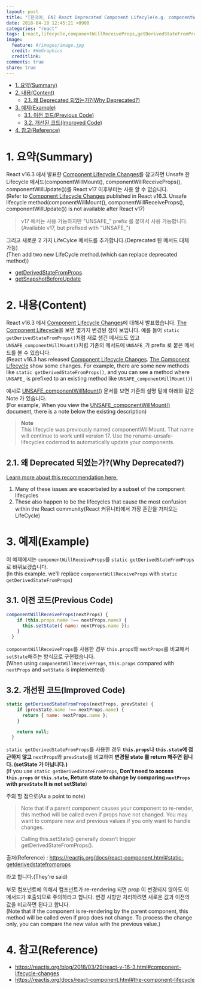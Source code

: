 ```yaml
---
layout: post
title: "[한국어, EN] React Deprecated Component Lifecyle(e.g. componentWillReceiveProps)"
date: 2018-04-18 12:45:21 +0900
categories: "react"
tags: [react,lifecycle,componentWillReceiveProps,getDerivedStateFromProps]
image:
  feature: #/images/image.jpg
  credit: #WeGraphics
  creditlink: 
comments: true
share: true
---
```


<!-- TOC -->

* [1. 요약(Summary)](#1-요약summary)
* [2. 내용(Content)](#2-내용content)
  * [2.1. 왜 Deprecated 되었는가?(Why Deprecated?)](#21-왜-deprecated-되었는가why-deprecated)
* [3. 예제(Example)](#3-예제example)
  * [3.1. 이전 코드(Previous Code)](#31-이전-코드previous-code)
  * [3.2. 개선된 코드(Improved Code)](#32-개선된-코드improved-code)
* [4. 참고(Reference)](#4-참고reference)

<!-- /TOC -->

# 1. 요약(Summary)

React v16.3 에서 발표한 [Component Lifecycle Changes](https://reactjs.org/blog/2018/03/29/react-v-16-3.html#component-lifecycle-changes)를 참고하면
Unsafe 한 Lifecycle 메서드(componentWillMount(), componentWillReceiveProps(), componentWillUpdate())를 React v17 이후부터는 사용 할 수 없습니다.  
(Refer to [Component Lifecycle Changes](https://reactjs.org/blog/2018/03/29/react-v-16-3.html#component-lifecycle-changes) published in React v16.3. Unsafe lifecycle method(componentWillMount(), componentWillReceiveProps(), componentWillUpdate()) is not available after React v17)

> v17 에서는 사용 가능하지만 "UNSAFE\_" prefix 를 붙여서 사용 가능합니다.  
> (Available v17, but prefixed with "UNSAFE\_")

그리고 새로운 2 가지 LifeCylce 메서드를 추가합니다.(Deprecated 된 메서드 대체 가능)  
(Then add two new LifeCycle method.(which can replace deprecated method))

* [getDerivedStateFromProps](https://reactjs.org/docs/react-component.html#static-getderivedstatefromprops)
* [getSnapshotBeforeUpdate](https://reactjs.org/docs/react-component.html#getsnapshotbeforeupdate)

# 2. 내용(Content)

React v16.3 에서 [Component Lifecycle Changes](https://reactjs.org/blog/2018/03/29/react-v-16-3.html#component-lifecycle-changes)에 대해서 발표했습니다. [The Component Lifecycle](https://reactjs.org/docs/react-component.html#the-component-lifecycle)을 보면 몇가지 변경된 점이 보입니다. 예를 들어 `static getDerivedStateFromProps()`처럼 새로 생긴 메서드도 있고 `UNSAFE_componentWillMount()`처럼 기존의 메서드에 `UNSAFE_`가 prefix 로 붙은 메서드를 볼 수 있습니다.  
(React v16.3 has released [Component Lifecycle Changes](https://reactjs.org/blog/2018/03/29/react-v-16-3.html#component-lifecycle-changes). [The Component Lifecycle](https://reactjs.org/docs/react-component.html#the-component-lifecycle) show some changes. For example, there are some new methods like `static getDerivedStateFromProps()`, and you can see a method where `UNSAFE_` is prefixed to an existing method like `UNSAFE_componentWillMount()`)

예시로 [UNSAFE_componentWillMount()](https://reactjs.org/docs/react-component.html#unsafe_componentwillmount) 문서를 보면 기존의 설명 밑에 아래와 같은 Note 가 있습니다.  
(For example, When you view the [UNSAFE_componentWillMount()](https://reactjs.org/docs/react-component.html#unsafe_componentwillmount) document, there is a note below the existing description)

> **Note**  
> This lifecycle was previously named componentWillMount. That name will continue to work until version 17. Use the rename-unsafe-lifecycles codemod to automatically update your components.

## 2.1. 왜 Deprecated 되었는가?(Why Deprecated?)

[Learn more about this recommendation here.](https://reactjs.org/blog/2018/03/29/react-v-16-3.html#component-lifecycle-changes)

1.  Many of these issues are exacerbated by a subset of the component lifecycles
1.  These also happen to be the lifecycles that cause the most confusion within the React community(React 커뮤니티에서 가장 혼란을 가져오는 LifeCycle)

# 3. 예제(Example)

이 예제에서는 `componentWillReceiveProps`를 `static getDerivedStateFromProps`로 바꿔보겠습니다.  
(In this example. we'll replace `componentWillReceiveProps` with `static getDerivedStateFromProps`)

## 3.1. 이전 코드(Previous Code)

```js
componentWillReceiveProps(nextProps) {
    if (this.props.name !== nextProps.name) {
      this.setState({ name: nextProps.name });
    }
  }
```

`componentWillReceiveProps`를 사용한 경우 `this.props`와 `nextProps`를 비교해서 `setState`해주는 방식으로 구현했습니다.  
(When using `componentWillReceiveProps`, `this.props` compared with `nextProps` and `setState` is implemented)

## 3.2. 개선된 코드(Improved Code)

```js
static getDerivedStateFromProps(nextProps, prevState) {
    if (prevState.name !== nextProps.name) {
      return { name: nextProps.name };
    }

    return null;
  }
```

`static getDerivedStateFromProps`를 사용한 경우 **`this.props`나 `this.state`에 접근하지 않고** `nextProps`와 `prevState`를 비교하여 **변경될 state 를 return 해주면 됩니다. (setState 가 아닙니다.)**  
(If you use `static getDerivedStateFromProps`, **Don't need to access `this.props` or `this.state`**, **Return state to change by comparing `nextProps` with `prevState` It is not setState**)

주의 할 점으로(As a point to note)

> Note that if a parent component causes your component to re-render, this method will be called even if props have not changed. You may want to compare new and previous values if you only want to handle changes.

> Calling this.setState() generally doesn’t trigger getDerivedStateFromProps().

출처(Reference) : https://reactjs.org/docs/react-component.html#static-getderivedstatefromprops

라고 합니다.(They're said)

부모 컴포넌트에 의해서 컴포넌트가 re-rendering 되면 prop 이 변경되지 않아도 이 메서드가 호출되므로 주의하라고 합니다. 변경 사항만 처리하려면 새로운 값과 이전의 값을 비교하면 된다고 합니다.  
(Note that if the component is re-rendering by the parent component, this method will be called even if prop does not change. To process the change only, you can compare the new value with the previous value.)

# 4. 참고(Reference)

* https://reactjs.org/blog/2018/03/29/react-v-16-3.html#component-lifecycle-changes
* https://reactjs.org/docs/react-component.html#the-component-lifecycle
